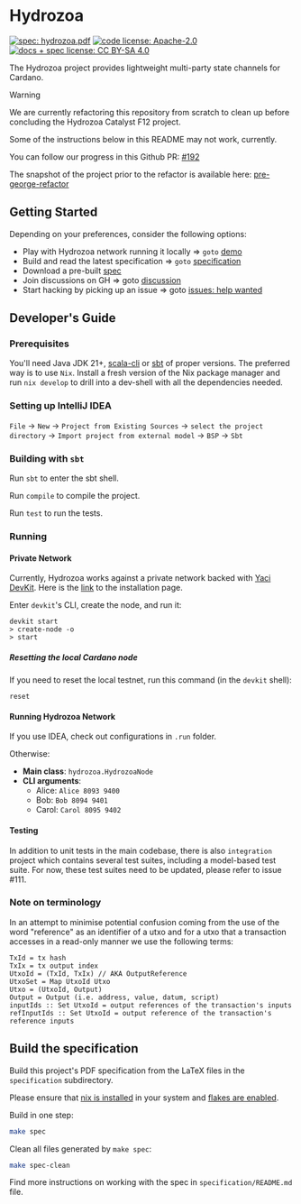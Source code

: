 # Hydrozoa

[![spec: hydrozoa.pdf](https://img.shields.io/badge/spec-hydrozoa.pdf-blue)](https://cardano-hydrozoa.github.io/hydrozoa/hydrozoa.pdf)
[![code license: Apache-2.0](https://img.shields.io/badge/code%20license-Apache--2.0-seagreen)](https://www.apache.org/licenses/LICENSE-2.0)
[![docs + spec license: CC BY-SA 4.0](https://img.shields.io/badge/docs%2Fspec%20license-CC%20BY--SA%204.0-seagreen)](https://creativecommons.org/licenses/by-sa/4.0/)

The Hydrozoa project provides lightweight multi-party state channels for Cardano.

> [!WARNING]
> 
> We are currently refactoring this repository from scratch to clean up before concluding the Hydrozoa Catalyst F12 project.
>
> Some of the instructions below in this README may not work, currently.
>
> You can follow our progress in this Github PR: [#192](https://github.com/cardano-hydrozoa/hydrozoa/pull/192)
>
> The snapshot of the project prior to the refactor is available here: [pre-george-refactor](https://github.com/cardano-hydrozoa/hydrozoa/tree/pre-george-refactor)

## Getting Started

Depending on your preferences, consider the following options:

* Play with Hydrozoa network running it locally =>
  `goto` [demo](https://github.com/cardano-hydrozoa/hydrozoa/tree/euo/metrics-dahboard/demo)
* Build and read the latest specification =>
  `goto` [specification](https://github.com/cardano-hydrozoa/hydrozoa/tree/euo/metrics-dahboard/specification)
* Download a pre-built [spec](https://drive.google.com/file/d/1O2QeARutrNf7wZA1GExioWlnS9XMLJ07/view)
* Join discussions on GH => goto [discussion](https://github.com/cardano-hydrozoa/hydrozoa/discussions)
* Start hacking by picking up an issue =>
  goto [issues: help wanted](https://github.com/cardano-hydrozoa/hydrozoa/issues?q=is%3Aissue%20state%3Aopen%20label%3A%22help%20wanted%22)

## Developer's Guide

### Prerequisites

You'll need Java JDK 21+, [scala-cli](https://scala-cli.virtuslab.org/) or [sbt](https://www.scala-sbt.org/)
of proper versions.
The preferred way is to use `Nix`. Install a fresh version of the Nix package manager
and run `nix develop` to drill into a dev-shell with all the dependencies needed.

### Setting up IntelliJ IDEA

`File` -> `New` -> `Project from Existing Sources` -> `select the project directory`
-> `Import project from external model` -> `BSP` -> `Sbt`

### Building with `sbt`

Run `sbt` to enter the sbt shell.

Run `compile` to compile the project.

Run `test` to run the tests.

### Running

#### Private Network

Currently, Hydrozoa works against a private network backed with
[Yaci DevKit](https://github.com/bloxbean/yaci-devkit).
Here is the [link](https://devkit.yaci.xyz/docker) to the installation page.

Enter `devkit`'s CLI, create the node, and run it:

```shell
devkit start
> create-node -o
> start
```

##### Resetting the local Cardano node

If you need to reset the local testnet, run this command (in the `devkit` shell):

```shell
reset
```

#### Running Hydrozoa Network

If you use IDEA, check out configurations in `.run` folder.

Otherwise:

* __Main class__: `hydrozoa.HydrozoaNode`
* __CLI arguments__:
    * Alice: `Alice 8093 9400`
    * Bob: `Bob 8094 9401`
    * Carol: `Carol 8095 9402`

#### Testing

In addition to unit tests in the main codebase, there is also `integration` project
which contains several test suites, including a model-based test suite.
For now, these test suites need to be updated, please refer to issue #111.

### Note on terminology

In an attempt to minimise potential confusion coming from the use of the word "reference"
as an identifier of a utxo and for a utxo that a transaction accesses in a read-only manner
we use the following terms:

```
TxId = tx hash
TxIx = tx output index
UtxoId = (TxId, TxIx) // AKA OutputReference
UtxoSet = Map UtxoId Utxo
Utxo = (UtxoId, Output)
Output = Output (i.e. address, value, datum, script)
inputIds :: Set UtxoId = output references of the transaction's inputs
refInputIds :: Set UtxoId = output reference of the transaction's reference inputs
```

## Build the specification

Build this project's PDF specification from the LaTeX files in the `specification` subdirectory.

Please ensure that [nix is installed](https://nixos.org/download/#download-nix) in your system
and [flakes are enabled](https://nixos.wiki/wiki/Flakes).

Build in one step:

```bash
make spec
```

Clean all files generated by `make spec`:

```bash
make spec-clean
```

Find more instructions on working with the spec in `specification/README.md` file.
